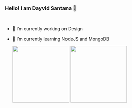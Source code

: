 ### Hello! I am Dayvid Santana 👋

<br>

- 🔭 I’m currently working on Design
- 🌱 I’m currently learning NodeJS and MongoDB


  <img height="180em" src="https://github-readme-stats.vercel.app/api?username=Dayvid-san&show_icons=true&theme=tokyonight&include_all_commits=true&count_private=true"/>
  <img height="180em" src="https://github-readme-stats.vercel.app/api/top-langs/?username=Dayvid-san&layout=compact&langs_count=7&theme=tokyonight"/>


